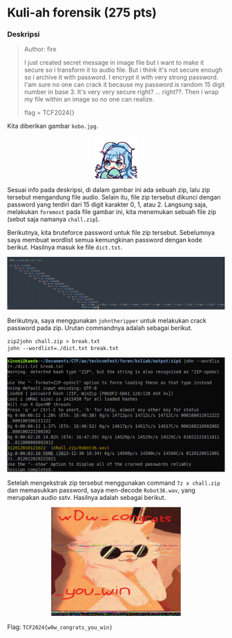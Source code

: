 # Kuli-ah forensik (275 pts)

### Deskripsi
> Author: fire
>
> I just created secret message in image file but i want to make it secure so i transform it to audio file. But i think it's not secure enough so i archive it with password. I encrypt it with very strong password. I'am sure no one can crack it because my password is random 15 digit number in base 3. It's very very secure right? ... right??. Then i wrap my file within an image so no one can realize.
>
> flag = TCF2024{<my secret message>}

Kita diberikan gambar `kobo.jpg`.

<p align="center">
<img src="./img/kobo.jpg" width="100" border="0">
</p>

Sesuai info pada deskripsi, di dalam gambar ini ada sebuah zip, lalu zip tersebut mengandung file audio. Selain itu, file zip tersebut dikunci dengan password yang terdiri dari 15 digit karakter 0, 1, atau 2. Langsung saja, melakukan `foremost` pada file gambar ini, kita menemukan sebuah file zip (sebut saja namanya `chall.zip`).

Berikutnya, kita bruteforce password untuk file zip tersebut. Sebelumnya saya membuat wordlist semua kemungkinan password dengan kode berikut. Hasilnya masuk ke file `dict.txt`.

![](./img/makedict.png)

Berikutnya, saya menggunakan `johntheripper` untuk melakukan crack password pada zip. Urutan commandnya adalah sebagai berikut.

```
zip2john chall.zip > break.txt
john --wordlist=./dict.txt break.txt
```
<p align="center">
<img src="./img/john.png" width="700" border="0">
</p>

Setelah mengekstrak zip tersebut menggunakan command `7z x chall.zip` dan memasukkan password, saya men-decode `Robot36.wav`, yang merupakan audio sstv. Hasilnya adalah sebagai berikut.

<p align="center">
<img src="./img/sstv.png" width="300" border="0">
</p>

Flag: `TCF2024{w0w_congrats_you_win}`